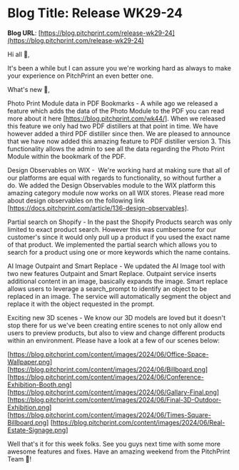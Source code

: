 # **Blog Title**: Release WK29-24

**Blog URL**: [https://blog.pitchprint.com/release-wk29-24](https://blog.pitchprint.com/release-wk29-24)

Hi all 👋,

It's been a while but I can assure you we're working hard as always to make your experience on PitchPrint an even better one.

What's new 🚀,

Photo Print Module data in PDF Bookmarks - A while ago we released a feature which adds the data of the Photo Module to the PDF you can read
more about it here [https://blog.pitchprint.com/wk44/]. When we released this feature we only had two PDF distillers at that point in time.
We have however added a third PDF distiller since then. We are pleased to announce that we have now added this amazing feature to PDF
distiller version 3. This functionality allows the admin to see all the data regarding the Photo Print Module within the bookmark of the
PDF.

Design Observables on WIX -  We're working hard at making sure that all of our platforms are equal with regards to functionality, so without
further a do. We added the Design Observables module to the WIX platform this amazing category module now works on all WIX stores. Please
read more about design observables on the following link [https://docs.pitchprint.com/article/136-design-observables].

Partial search on Shopify - In the past the Shopify Products search was only limited to exact product search. However this was cumbersome
for our customer's since it would only pull up a product if you used the exact name of that product. We implemented the partial search which
allows you to search for a product using one or more keywords which the name contains.

AI Image Outpaint and Smart Replace - We updated the AI Image tool with two new features Outpaint and Smart Replace. Outpaint service
inserts additional content in an image, basically expands the image. Smart replace allows users to leverage a search_prompt to identify an
object to be replaced in an image. The service will automatically segment the object and replace it with the object requested in the prompt.

Exciting new 3D scenes - We know our 3D models are loved but it doesn't stop there for us we've been creating entire scenes to not only
allow end users to preview products, but also to view and change different products within an environment. Please have a look at a few of
our scenes below:

[https://blog.pitchprint.com/content/images/2024/06/Office-Space-Wallpaper.png]
[https://blog.pitchprint.com/content/images/2024/06/Billboard.png]
[https://blog.pitchprint.com/content/images/2024/06/Conference-Exhibition-Booth.png]
[https://blog.pitchprint.com/content/images/2024/06/Gallary-Final.png]
[https://blog.pitchprint.com/content/images/2024/06/Final-3D-Outdoor-Exhibition.png]
[https://blog.pitchprint.com/content/images/2024/06/Times-Square-Billboard.png]
[https://blog.pitchprint.com/content/images/2024/06/Real-Estate-Signage.png]



Well that's it for this week folks. See you guys next time with some more awesome features and fixes. Have an amazing weekend from the
PitchPrint Team 🤗!

